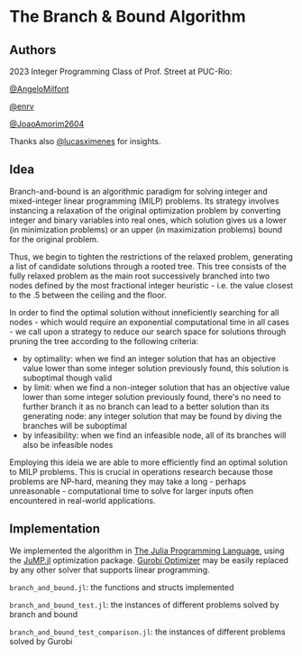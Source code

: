 # The Branch & Bound Algorithm

## Authors

2023 Integer Programming Class of Prof. Street at PUC-Rio:

[@AngeloMilfont](https://github.com/AngeloMilfont)

[@enrv](https://github.com/enrv)

[@JoaoAmorim2604](https://github.com/JoaoAmorim2604)

Thanks also [@lucasximenes](https://github.com/lucasximenes) for insights.

## Idea

Branch-and-bound is an algorithmic paradigm for solving integer and mixed-integer linear programming (MILP) problems. Its strategy involves instancing a relaxation of the original optimization problem by converting integer and binary variables into real ones, which solution gives us a lower (in minimization problems) or an upper (in maximization problems) bound for the original problem.

Thus, we begin to tighten the restrictions of the relaxed problem, generating a list of candidate solutions through a rooted tree. This tree consists of the fully relaxed problem as the main root successively branched into two nodes defined by the most fractional integer heuristic - i.e. the value closest to the .5 between the ceiling and the floor.

In order to find the optimal solution without inneficiently searching for all nodes - which would require an exponential computational time in all cases - we call upon a strategy to reduce our search space for solutions through pruning the tree according to the following criteria:

- by optimality: when we find an integer solution that has an objective value lower than some integer solution previously found, this solution is suboptimal though valid
- by limit: when we find a non-integer solution that has an objective value lower than some integer solution previously found, there's no need to further branch it as no branch can lead to a better solution than its generating node: any integer solution that may be found by diving the branches will be suboptimal
- by infeasibility: when we find an infeasible node, all of its branches will also be infeasible nodes

Employing this ideia we are able to more efficiently find an optimal solution to MILP problems. This is crucial in operations research because those problems are NP-hard, meaning they may take a long - perhaps unreasonable - computational time to solve for larger inputs often encountered in real-world applications.

## Implementation

We implemented the algorithm in [The Julia Programming Language](https://julialang.org), using the [JuMP.jl](https://github.com/jump-dev/JuMP.jl) optimization package. [Gurobi Optimizer](https://www.gurobi.com) may be easily replaced by any other solver that supports linear programming.

`branch_and_bound.jl`: the functions and structs implemented

`branch_and_bound_test.jl`: the instances of different problems solved by branch and bound

`branch_and_bound_test_comparison.jl`: the instances of different problems solved by Gurobi